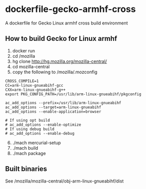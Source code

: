 # dockerfile-gecko-armhf-cross
A dockerfile for Gecko Linux armhf cross build environment

## How to build Gecko for Linux armhf
1. docker run
2. cd /mozilla
3. hg clone http://hg.mozilla.org/mozilla-central/
4. cd mozilla-central
5. copy the following to /mozilla/.mozconfig

 ```
CROSS_COMPILE=1
CC=arm-linux-gnueabihf-gcc
CXX=arm-linux-gnueabihf-g++
export PKG_CONFIG_PATH=/usr/lib/arm-linux-gnueabihf/pkgconfig

ac_add_options --prefix=/usr/lib/arm-linux-gnueabihf
ac_add_options --target=arm-linux-gnueabihf
ac_add_options --enable-application=browser

# If using opt build
# ac_add_options --enable-optimize
# If using debug build
# ac_add_options --enable-debug
 ```

6. ./mach mercurial-setup
7. ./mach build
8. ./mach package

## Built binaries
See /mozilla/mozilla-central/obj-arm-linux-gnueabihf/dist
